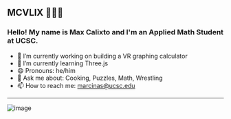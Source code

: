 ## MCVLIX 🎋🔭🌃

### Hello! My name is Max Calixto and I'm an Applied Math Student at UCSC.

- 🔭 I’m currently working on building a VR graphing calculator
- 🌱 I’m currently learning Three.js
- 😄 Pronouns: he/him
- 💬 Ask me about: Cooking, Puzzles, Math, Wrestling 
- 📫 How to reach me: marcinas@ucsc.edu

--- 

![image](https://steamuserimages-a.akamaihd.net/ugc/1751311111916125923/EB78C07B063FA994EED99FDEF171F45DC4BD831E/?imw=637&imh=358&ima=fit&impolicy=Letterbox&imcolor=%23000000&letterbox=true)

<!--
**mcvlix/mcvlix** is a ✨ _special_ ✨ repository because its `README.md` (this file) appears on your GitHub profile.

Here are some ideas to get you started:

- 🔭 I’m currently working on ...
- 🌱 I’m currently learning ...
- 👯 I’m looking to collaborate on ...
- 🤔 I’m looking for help with ...
- 💬 Ask me about ...
- 📫 How to reach me: ...
- 😄 Pronouns: ...
- ⚡ Fun fact: ...
-->
